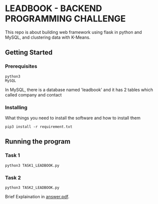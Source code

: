 # LEADBOOK - BACKEND PROGRAMMING CHALLENGE

This repo is about building web framework using flask in python and MySQL, and clustering data with K-Means.

## Getting Started
### Prerequisites
```
python3
MySQL
```
In MySQL, there is a database named 'leadbook' and it has 2 tables which called company and contact


### Installing
What things you need to install the software and how to install them

```
pip3 install -r requirement.txt
```


## Running the program

### Task 1
```
python3 TASK1_LEADBOOK.py
```

### Task 2
```
python3 TASK2_LEADBOOK.py
```

Brief Explaination in [answer.pdf](https://github.com/easymavinmind/leadbook_backend_challenge/blob/master/answer.pdf). 
